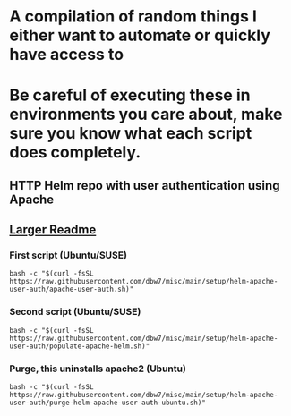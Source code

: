 # A compilation of random things I either want to automate or quickly have access to

# Be careful of executing these in environments you care about, make sure you know what each script does completely.
 
## HTTP Helm repo with user authentication using Apache
## [Larger Readme](./setup/helm-apache-user-auth/helm-apache-user-auth.md)
### First script (Ubuntu/SUSE)
```
bash -c "$(curl -fsSL https://raw.githubusercontent.com/dbw7/misc/main/setup/helm-apache-user-auth/apache-user-auth.sh)"
```
### Second script (Ubuntu/SUSE)
```
bash -c "$(curl -fsSL https://raw.githubusercontent.com/dbw7/misc/main/setup/helm-apache-user-auth/populate-apache-helm.sh)"
```
### Purge, this uninstalls apache2 (Ubuntu)
```
bash -c "$(curl -fsSL https://raw.githubusercontent.com/dbw7/misc/main/setup/helm-apache-user-auth/purge-helm-apache-user-auth-ubuntu.sh)"
```
